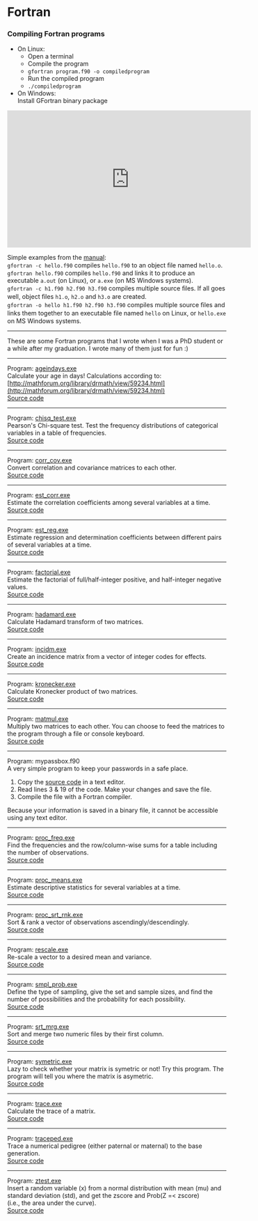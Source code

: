 # Fortran

### Compiling Fortran programs

* On Linux:  
   * Open a terminal  
   * Compile the program  
   * `gfortran program.f90 -o compiledprogram`  
   * Run the compiled program  
   * `./compiledprogram`  
* On Windows:  
  Install GFortran binary package

<iframe width="560" height="315" src="https://www.youtube.com/embed/oVfAU1ziOjg" frameborder="0" allow="autoplay; encrypted-media" allowfullscreen></iframe>  

Simple examples from the [manual](http://ftp.g95.org/G95Manual.pdf):  
`gfortran -c hello.f90` compiles `hello.f90` to an object ﬁle named `hello.o`.  
`gfortran hello.f90` compiles `hello.f90` and links it to produce an executable `a.out` (on Linux), or `a.exe` (on MS Windows systems).  
`gfortran -c h1.f90 h2.f90 h3.f90` compiles multiple source ﬁles. If all goes well, object ﬁles `h1.o`, `h2.o` and `h3.o` are created.  
`gfortran -o hello h1.f90 h2.f90 h3.f90` compiles multiple source ﬁles and links them together to an executable ﬁle named `hello` on Linux, or `hello.exe` on MS Windows systems.

---

These are some Fortran programs that I wrote when I was a PhD student or a while after my graduation. I wrote many of them just for fun :)

---

Program: [ageindays.exe](https://app.box.com/s/tmrlpn35tb2j5vm39ip5)  
Calculate your age in days! Calculations according to: [http://mathforum.org/library/drmath/view/59234.html](http://mathforum.org/library/drmath/view/59234.html)  
[Source code](https://gist.github.com/nilforooshan/c4b7c3b54f2ee0c5d88e6bbf2ffad0bc)

---

Program: [chisq_test.exe](https://app.box.com/s/8joiq7nj8nbbretsznuv)  
Pearson's Chi-square test. Test the frequency distributions of categorical variables in a table of frequencies.  
[Source code](https://gist.github.com/nilforooshan/61caac472ba2c3f309f19b7b56eb94d1)

---

Program: [corr_cov.exe](https://app.box.com/s/ybb2bgrl523h96fivxhe)  
Convert correlation and covariance matrices to each other.  
[Source code](https://gist.github.com/nilforooshan/953b5742b1acbda05abf634903ecc039)

---

Program: [est_corr.exe](https://app.box.com/s/cafmo544xd9j4djmfkb3)  
Estimate the correlation coefficients among several variables at a time.  
[Source code](https://gist.github.com/nilforooshan/9592379f6faac33a316531c5ae3e511a)

---

Program: [est_reg.exe](https://app.box.com/s/q3lclza64szqef42oiqg)  
Estimate regression and determination coefficients between different pairs of several variables at a time.  
[Source code](https://gist.github.com/nilforooshan/a993160b4d98acb0fc3cb54c653ad703)

---

Program: [factorial.exe](https://app.box.com/s/kz1yip8imk7mb44usqfd)  
Estimate the factorial of full/half-integer positive, and half-integer negative values.  
[Source code](https://gist.github.com/nilforooshan/d534c4217db81d9731a12311c7f93767)

---

Program: [hadamard.exe](https://app.box.com/s/6g92k0qiw9ccho9nxpn8)  
Calculate Hadamard transform of two matrices.  
[Source code](https://gist.github.com/nilforooshan/2b7480c4e1de37c43343a59276e78627)

---

Program: [incidm.exe](https://app.box.com/s/mr5nk4to1dvbxc5g1z28)  
Create an incidence matrix from a vector of integer codes for effects.  
[Source code](https://gist.github.com/nilforooshan/00680e54490775e3c8de2189a7eb06db)

---

Program: [kronecker.exe](https://app.box.com/s/dcrf058kzvivwbtpua0b)  
Calculate Kronecker product of two matrices.  
[Source code](https://gist.github.com/nilforooshan/b8a6abb097c8a95cd35b1a2592f01252)

---

Program: [matmul.exe](https://app.box.com/s/ll64ip5ln7vrz59rid2z)  
Multiply two matrices to each other. You can choose to feed the matrices to the program through a file or console keyboard.  
[Source code](https://gist.github.com/nilforooshan/f29640fa4b94f03e275a58b60c3a5491)

---

Program: mypassbox.f90  
A very simple program to keep your passwords in a safe place.

1. Copy the [source code](https://gist.github.com/nilforooshan/f18a0aea9f996e327282bf33cb0f8420) in a text editor.  
2. Read lines 3 & 19 of the code. Make your changes and save the file.  
3. Compile the file with a Fortran compiler.  

Because your information is saved in a binary file, it cannot be accessible using any text editor.

---

Program: [proc_freq.exe](https://app.box.com/s/dgsfpe6b24txult702sf)  
Find the frequencies and the row/column-wise sums for a table including the number of observations.  
[Source code](https://gist.github.com/nilforooshan/5e1b4fc1be780b782ad38d08e7d17852)

---

Program: [proc_means.exe](https://app.box.com/s/pacmua4nieh7xonoiejf)  
Estimate descriptive statistics for several variables at a time.  
[Source code](https://gist.github.com/nilforooshan/84de9568fc37273aa59549677987d12a)

---

Program: [proc_srt_rnk.exe](https://app.box.com/s/b9txkcc3o6b414yv6dqt)  
Sort & rank a vector of observations ascendingly/descendingly.  
[Source code](https://gist.github.com/nilforooshan/2b7ad5ede8c34cd93a63425ae5f69b8c)

---

Program: [rescale.exe](https://app.box.com/s/c930dfqttjarmieo1trt)  
Re-scale a vector to a desired mean and variance.  
[Source code](https://gist.github.com/nilforooshan/18477e6d0b0e590096e879091e4d09b0)

---

Program: [smpl_prob.exe](https://app.box.com/s/a8kg00gzomda2sosl9x3)  
Define the type of sampling, give the set and sample sizes, and find the number of possibilities and the probability for each possibility.  
[Source code](https://gist.github.com/nilforooshan/b22419e8d6c87f418f74486eaa6a8cb5)

---

Program: [srt_mrg.exe](https://app.box.com/s/y12ogjosneiecv9g3faz)  
Sort and merge two numeric files by their first column.  
[Source code](https://gist.github.com/nilforooshan/2a42ff4c6554ba707076197325e7a5ef)

---

Program: [symetric.exe](https://app.box.com/s/encxtxtbdmnebf3u6nbo)  
Lazy to check whether your matrix is symetric or not! Try this program. The program will tell you where the matrix is asymetric.  
[Source code](https://gist.github.com/nilforooshan/2ea207be89dec47bb6c49d6ec517e3a6)

---

Program: [trace.exe](https://app.box.com/s/nr1uimkjj88au7c17buq)  
Calculate the trace of a matrix.  
[Source code](https://gist.github.com/nilforooshan/9f813f365925a9d9e2425be428ff3d49)

---

Program: [traceped.exe](https://app.box.com/s/skrmbztmx0homsynz6ui)  
Trace a numerical pedigree (either paternal or maternal) to the base generation.  
[Source code](https://gist.github.com/nilforooshan/9bd722738fbb380b0bb80361b2275a32)

---

Program: [ztest.exe](https://app.box.com/s/mhh3pxyn02o6env3bu4h)  
Insert a random variable (x) from a normal distribution with mean (mu) and standard deviation (std), and get the zscore and Prob(Z =< zscore)  
(i.e., the area under the curve).  
[Source code](https://gist.github.com/nilforooshan/bc7f2d5a39273a3a96a4d4b4f7267a7a)
